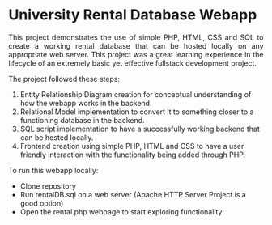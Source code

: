 # University Rental Database Webapp

<p align="justify">This project demonstrates the use of simple PHP, HTML, CSS and SQL to create a working rental database that can be hosted locally on any appropriate web server. This project was a great learning experience in the lifecycle of an extremely basic yet effective fullstack development project.</p>

<p align="justify">The project followed these steps: </p>

1. Entity Relationship Diagram creation for conceptual understanding of how the webapp works in the backend.
2. Relational Model implementation to convert it to something closer to a functioning database in the backend.
3. SQL script implementation to have a successfully working backend that can be hosted locally.
4. Frontend creation using simple PHP, HTML and CSS to have a user friendly interaction with the functionality being added through PHP.

<p align="justify">To run this webapp locally: </p>

- Clone repository
- Run rentalDB.sql on a web server (Apache HTTP Server Project is a good option)
- Open the rental.php webpage to start exploring functionality